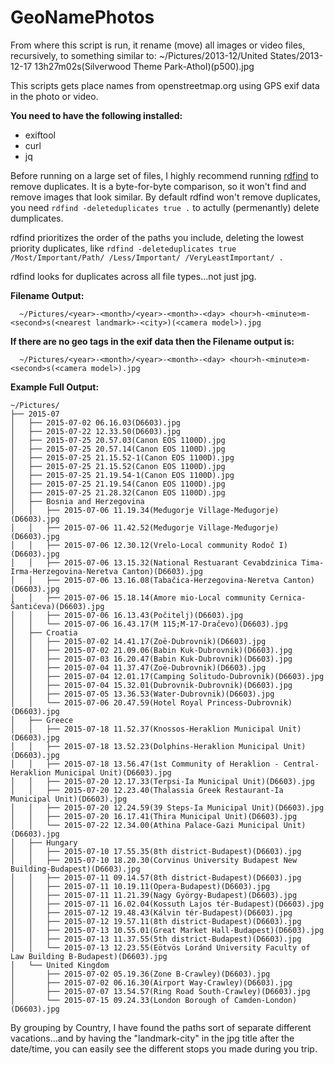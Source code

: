 # GeoNamePhotos
  
  From where this script is run, it rename (move) all images or video files, recursively, to something similar to:
  ~/Pictures/2013-12/United States/2013-12-17 13h27m02s(Silverwood Theme Park-Athol)(p500).jpg
  
  This scripts gets place names from openstreetmap.org using GPS exif data in the photo or video.
  
  **You need to have the following installed:**
  - exiftool
  - curl
  - jq

Before running on a large set of files, I highly recommend running <A hRef="https://rdfind.pauldreik.se/" target="_blank">rdfind</A> to remove duplicates.  It is a byte-for-byte comparison, so it won't find and remove images that look similar. By default rdfind won't remove duplicates, you need `rdfind -deleteduplicates true .` to actully (permenantly) delete dumplicates.

rdfind prioritizes the order of the paths you include, deleting the lowest priority duplicates, like `rdfind -deleteduplicates true /Most/Important/Path/ /Less/Important/ /VeryLeastImportant/ .`

rdfind looks for duplicates across all file types...not just jpg.

  **Filename Output:**
```
  ~/Pictures/<year>-<month>/<year>-<month>-<day> <hour>h-<minute>m-<second>s(<nearest landmark>-<city>)(<camera model>).jpg
```
  **If there are no geo tags in the exif data then the Filename output is:**
```
  ~/Pictures/<year>-<month>/<year>-<month>-<day> <hour>h-<minute>m-<second>s(<camera model>).jpg
```

  **Example Full Output:**
```
~/Pictures/
├── 2015-07
│   ├── 2015-07-02 06.16.03(D6603).jpg
│   ├── 2015-07-22 12.33.50(D6603).jpg
│   ├── 2015-07-25 20.57.03(Canon EOS 1100D).jpg
│   ├── 2015-07-25 20.57.14(Canon EOS 1100D).jpg
│   ├── 2015-07-25 21.15.52-1(Canon EOS 1100D).jpg
│   ├── 2015-07-25 21.15.52(Canon EOS 1100D).jpg
│   ├── 2015-07-25 21.19.54-1(Canon EOS 1100D).jpg
│   ├── 2015-07-25 21.19.54(Canon EOS 1100D).jpg
│   ├── 2015-07-25 21.28.32(Canon EOS 1100D).jpg
│   ├── Bosnia and Herzegovina
│   │   ├── 2015-07-06 11.19.34(Međugorje Village-Međugorje)(D6603).jpg
│   │   ├── 2015-07-06 11.42.52(Međugorje Village-Međugorje)(D6603).jpg
│   │   ├── 2015-07-06 12.30.12(Vrelo-Local community Rodoč I)(D6603).jpg
│   │   ├── 2015-07-06 13.15.32(National Restuarant Cevabdzinica Tima-Irma-Herzegovina-Neretva Canton)(D6603).jpg
│   │   ├── 2015-07-06 13.16.08(Tabačica-Herzegovina-Neretva Canton)(D6603).jpg
│   │   ├── 2015-07-06 15.18.14(Amore mio-Local community Cernica-Šantićeva)(D6603).jpg
│   │   ├── 2015-07-06 16.13.43(Počitelj)(D6603).jpg
│   │   └── 2015-07-06 16.43.17(M 115;M-17-Dračevo)(D6603).jpg
│   ├── Croatia
│   │   ├── 2015-07-02 14.41.17(Zoë-Dubrovnik)(D6603).jpg
│   │   ├── 2015-07-02 21.09.06(Babin Kuk-Dubrovnik)(D6603).jpg
│   │   ├── 2015-07-03 16.20.47(Babin Kuk-Dubrovnik)(D6603).jpg
│   │   ├── 2015-07-04 11.37.47(Zoë-Dubrovnik)(D6603).jpg
│   │   ├── 2015-07-04 12.01.17(Camping Solitudo-Dubrovnik)(D6603).jpg
│   │   ├── 2015-07-04 15.32.01(Dubrovnik-Dubrovnik)(D6603).jpg
│   │   ├── 2015-07-05 13.36.53(Water-Dubrovnik)(D6603).jpg
│   │   └── 2015-07-06 20.47.59(Hotel Royal Princess-Dubrovnik)(D6603).jpg
│   ├── Greece
│   │   ├── 2015-07-18 11.52.37(Knossos-Heraklion Municipal Unit)(D6603).jpg
│   │   ├── 2015-07-18 13.52.23(Dolphins-Heraklion Municipal Unit)(D6603).jpg
│   │   ├── 2015-07-18 13.56.47(1st Community of Heraklion - Central-Heraklion Municipal Unit)(D6603).jpg
│   │   ├── 2015-07-20 12.17.33(Terpsi-Ia Municipal Unit)(D6603).jpg
│   │   ├── 2015-07-20 12.23.40(Thalassia Greek Restaurant-Ia Municipal Unit)(D6603).jpg
│   │   ├── 2015-07-20 12.24.59(39 Steps-Ia Municipal Unit)(D6603).jpg
│   │   ├── 2015-07-20 16.17.41(Thira Municipal Unit)(D6603).jpg
│   │   └── 2015-07-22 12.34.00(Athina Palace-Gazi Municipal Unit)(D6603).jpg
│   ├── Hungary
│   │   ├── 2015-07-10 17.55.35(8th district-Budapest)(D6603).jpg
│   │   ├── 2015-07-10 18.20.30(Corvinus University Budapest New Building-Budapest)(D6603).jpg
│   │   ├── 2015-07-11 09.14.57(8th district-Budapest)(D6603).jpg
│   │   ├── 2015-07-11 10.19.11(Opera-Budapest)(D6603).jpg
│   │   ├── 2015-07-11 11.21.39(Nagy György-Budapest)(D6603).jpg
│   │   ├── 2015-07-11 16.02.04(Kossuth Lajos tér-Budapest)(D6603).jpg
│   │   ├── 2015-07-12 19.48.43(Kálvin tér-Budapest)(D6603).jpg
│   │   ├── 2015-07-12 19.57.11(8th district-Budapest)(D6603).jpg
│   │   ├── 2015-07-13 10.55.01(Great Market Hall-Budapest)(D6603).jpg
│   │   ├── 2015-07-13 11.37.55(5th district-Budapest)(D6603).jpg
│   │   └── 2015-07-13 12.23.55(Eötvös Loránd University Faculty of Law Building B-Budapest)(D6603).jpg
│   └── United Kingdom
│       ├── 2015-07-02 05.19.36(Zone B-Crawley)(D6603).jpg
│       ├── 2015-07-02 06.16.30(Airport Way-Crawley)(D6603).jpg
│       ├── 2015-07-07 13.54.57(Ring Road South-Crawley)(D6603).jpg
│       └── 2015-07-15 09.24.33(London Borough of Camden-London)(D6603).jpg
```

By grouping by Country, I have found the paths sort of separate different vacations...and by having the "landmark-city" in the jpg title after the date/time, you can easily see the different stops you made during you trip.
  
